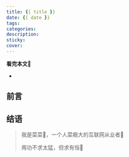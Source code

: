 ```yaml
---
title: {{ title }}
date: {{ date }}
tags: 
categories: 
description: 
sticky: 
cover: 
---
```


**看完本文📖**

* 

## 前言









## 结语

> 我是菜菜🥬，一个人菜瘾大的互联网从业者🎉
>
> 用功不求太猛，但求有恒🎈